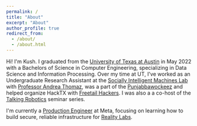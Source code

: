 ```yaml
---
permalink: /
title: "About"
excerpt: "About"
author_profile: true
redirect_from: 
  - /about/
  - /about.html
---
```


Hi! I'm Kush. I graduated from the [University of Texas at Austin](utexas.edu) in May 2022 with a Bachelors of Science in Computer Engineering, specializing in Data Science and Information Processing. Over my time at UT, I've worked as an Undergraduate Research Assistant at the [Socially Intelligent Machines Lab](https://sim.ece.utexas.edu/people.html) with [Professor Andrea Thomaz](https://www.ece.utexas.edu/people/faculty/andrea-thomaz), was a part of the [Punjabbawockeez](https://www.instagram.com/punjabbawockeez/) and helped organize HackTX with [Freetail Hackers](http://freetailhackers.com). I was also a a co-host of the [Talking Robotics](http://talking-robotics.github.io) seminar series.

I'm currently a [Production Engineer](https://tech.facebook.com/ideas/2022/10/how-meta-production-engineers-solve-the-problem-of-scale/) at Meta, focusing on learning how to build secure, reliable infrastructure for [Reality Labs](https://about.meta.com/realitylabs/). 


